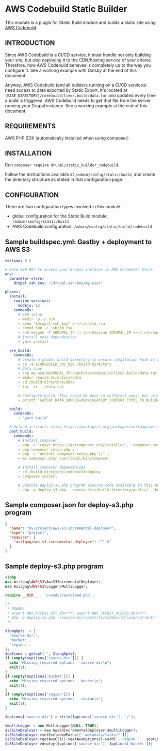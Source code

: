 # AWS Codebuild Static Builder

This module is a plugin for Static Build module and builds a static site using
[AWS Codebuild](https://aws.amazon.com/codebuild/).

## INTRODUCTION

Since AWS Codebuild is a CI/CD service, it must handle not only building your
site, but also deploying it to the CDN/hosting service of your choice.
Therefore, how AWS Codebuild behaves is completely up to the way you configure
it. See a working example with Gatsby at the end of this document.

Anyway, AWS Codebuild (and all builders running on a CI/CD services) need
access to data exported by Static Export. It's located at
`[BASE_DIRECTORY]/codebuild/live/.build/data.tar` and updated every time a
build is triggered. AWS Codebuild needs to get that file from the server
running your Drupal instance. See a working example at the end of this
document.

## REQUIREMENTS

AWS PHP SDK (automatically installed when using composer)

## INSTALLATION

Run `composer require drupal/static_builder_codebuild`.

Follow the instructions available at `/admin/config/static/build`, and
create the directory structure as stated in that configuration page.

## CONFIGURATION

There are two configuration types involved in this module.

- global configuration for the Static Build module:
  `/admin/config/static/build`
- AWS Codebuild configuration: `/admin/config/static/build/codebuild`

## Sample buildspec.yml: Gastby + deployment to AWS S3

```yml
version: 0.2

# Save SSH KEY to access your Drupal instance in AWS Parameter Store
env:
  parameter-store:
    drupal_ssh_key: "/drupal-ssh-key/my-user"

phases:
  install:
    runtime-versions:
      nodejs: 12
    commands:
      # SSH setup
      - mkdir -p ~/.ssh
      - echo "$drupal_ssh_key" > ~/.ssh/id_rsa
      - chmod 600 ~/.ssh/id_rsa
      - ssh-keygen -F $DRUPAL_IP || ssh-keyscan $DRUPAL_IP >>~/.ssh/known_hosts
      # Install node dependencies
      - yarn install

  pre_build:
    commands:
      # Create a global build directory to ensure compilation hash is always the same
      - cp -a $CODEBUILD_SRC_DIR /build-directory
      # Data copy
      - scp my-user@$DRUPAL_IP:/path/to/codebuild/live/.build/data.tar /build-directory/data.tar
      - mkdir /build-directory/data
      - cd /build-directory/data
      - tar -xf ../data.tar

      # Configure build. This could be done in different ways, but using a .env file is a best practice
      - printf "GATSBY_DATA_SOURCE=data\nGATSBY_CONTENT_TYPES_TO_BUILD=$GATSBY_CONTENT_TYPES_TO_BUILD" > /build-directory/.env

  build:
    commands:
      - "yarn build"

  # Upload artifacts using https://packagist.org/packages/asilgag/aws-s3-incremental-deployer, suitable for large sites.
  post_build:
    commands:
      # Install composer
      - php -r "copy('https://getcomposer.org/installer', 'composer-setup.php');"
      - php composer-setup.php ;
      - php -r "unlink('composer-setup.php');" ;
      - mv composer.phar /usr/local/bin/composer

      # Install composer dependencies
      - cd /build-directory/codebuild/deploy
      - composer install

      # Execute deploy-s3.php program (source code available in this README file)
      - php -q deploy-s3.php --source-dir=/build-directory/public/ --bucket=my-bucket --region=us-east-1
```

## Sample composer.json for deploy-s3.php program

```json
{
  "name": "my-project/aws-s3-incremental-deployer",
  "type": "project",
  "require": {
    "asilgag/aws-s3-incremental-deployer": "^1.0"
  }
}
```

## Sample deploy-s3.php program

```php
<?php
use Asilgag\AWS\S3\AwsS3IncrementalDeployer;
use Asilgag\AWS\S3\Logger\MultiLogger;

require __DIR__ . '/vendor/autoload.php';

/*
 * USAGE:
 * export AWS_ACCESS_KEY_ID=***; export AWS_SECRET_ACCESS_KEY=***
 * php -q deploy-s3.php --source-dir=/path/to/codebuild/live/current/ --bucket=my-bucket --region=us-east-1
 */

$longOpts  = [
  'source-dir:',
  'bucket:',
  'region:',
];
$options = getopt('', $longOpts);
if (empty($options['source-dir'])) {
  echo "Missing required option: --source-dir\n";
  exit(1);
}
if (empty($options['bucket'])) {
  echo "Missing required option: --bucket\n";
  exit(1);
}
if (empty($options['region'])) {
  echo "Missing required option: --region\n";
  exit(1);
}

$options['source-dir'] = rtrim($options['source-dir'], '/');

$multiLogger = new MultiLogger(NULL, TRUE);
$s3SiteDeployer = new AwsS3IncrementalDeployer($multiLogger);
$s3SiteDeployer->setExcludedPaths(['.metadata/tasks/*']);
$s3SiteDeployer->getAwsCli()->getAwsOptions()->add('--region ' . $options['region']);
$s3SiteDeployer->deploy($options['source-dir'], $options['bucket']);

```
